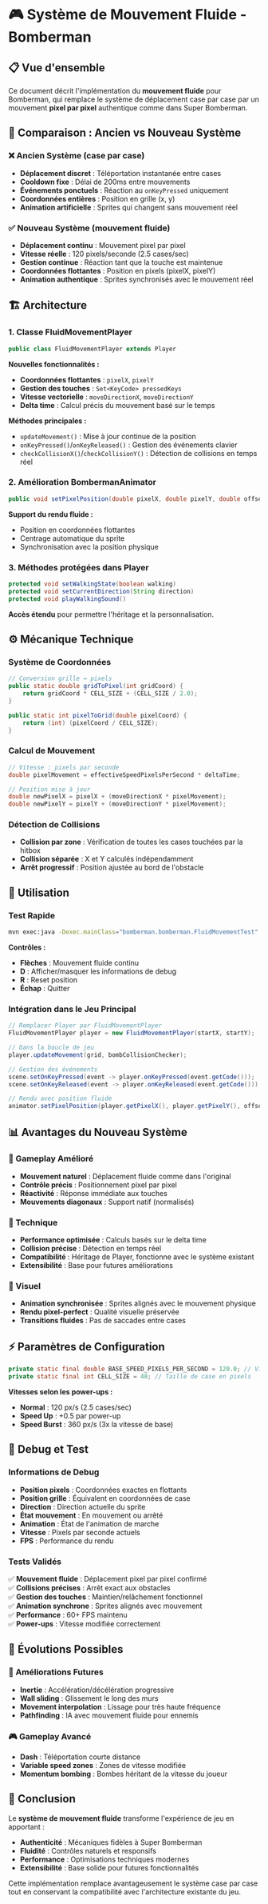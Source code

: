 # 🎮 Système de Mouvement Fluide - Bomberman

## 📋 Vue d'ensemble

Ce document décrit l'implémentation du **mouvement fluide** pour Bomberman, qui remplace le système de déplacement case par case par un mouvement **pixel par pixel** authentique comme dans Super Bomberman.

## 🔄 Comparaison : Ancien vs Nouveau Système

### ❌ Ancien Système (case par case)
- **Déplacement discret** : Téléportation instantanée entre cases
- **Cooldown fixe** : Délai de 200ms entre mouvements
- **Événements ponctuels** : Réaction au `onKeyPressed` uniquement
- **Coordonnées entières** : Position en grille (x, y)
- **Animation artificielle** : Sprites qui changent sans mouvement réel

### ✅ Nouveau Système (mouvement fluide)
- **Déplacement continu** : Mouvement pixel par pixel
- **Vitesse réelle** : 120 pixels/seconde (2.5 cases/sec)
- **Gestion continue** : Réaction tant que la touche est maintenue
- **Coordonnées flottantes** : Position en pixels (pixelX, pixelY)
- **Animation authentique** : Sprites synchronisés avec le mouvement réel

## 🏗️ Architecture

### 1. Classe FluidMovementPlayer
```java
public class FluidMovementPlayer extends Player
```

**Nouvelles fonctionnalités :**
- **Coordonnées flottantes** : `pixelX`, `pixelY`
- **Gestion des touches** : `Set<KeyCode> pressedKeys`
- **Vitesse vectorielle** : `moveDirectionX`, `moveDirectionY`
- **Delta time** : Calcul précis du mouvement basé sur le temps

**Méthodes principales :**
- `updateMovement()` : Mise à jour continue de la position
- `onKeyPressed()`/`onKeyReleased()` : Gestion des événements clavier
- `checkCollisionX()`/`checkCollisionY()` : Détection de collisions en temps réel

### 2. Amélioration BombermanAnimator
```java
public void setPixelPosition(double pixelX, double pixelY, double offsetX, double offsetY)
```

**Support du rendu fluide :**
- Position en coordonnées flottantes
- Centrage automatique du sprite
- Synchronisation avec la position physique

### 3. Méthodes protégées dans Player
```java
protected void setWalkingState(boolean walking)
protected void setCurrentDirection(String direction)
protected void playWalkingSound()
```

**Accès étendu** pour permettre l'héritage et la personnalisation.

## ⚙️ Mécanique Technique

### Système de Coordonnées
```java
// Conversion grille ↔ pixels
public static double gridToPixel(int gridCoord) {
    return gridCoord * CELL_SIZE + (CELL_SIZE / 2.0);
}

public static int pixelToGrid(double pixelCoord) {
    return (int) (pixelCoord / CELL_SIZE);
}
```

### Calcul de Mouvement
```java
// Vitesse : pixels par seconde
double pixelMovement = effectiveSpeedPixelsPerSecond * deltaTime;

// Position mise à jour
double newPixelX = pixelX + (moveDirectionX * pixelMovement);
double newPixelY = pixelY + (moveDirectionY * pixelMovement);
```

### Détection de Collisions
- **Collision par zone** : Vérification de toutes les cases touchées par la hitbox
- **Collision séparée** : X et Y calculés indépendamment
- **Arrêt progressif** : Position ajustée au bord de l'obstacle

## 🚀 Utilisation

### Test Rapide
```bash
mvn exec:java -Dexec.mainClass="bomberman.bomberman.FluidMovementTest"
```

**Contrôles :**
- **Flèches** : Mouvement fluide continu
- **D** : Afficher/masquer les informations de debug
- **R** : Reset position
- **Échap** : Quitter

### Intégration dans le Jeu Principal
```java
// Remplacer Player par FluidMovementPlayer
FluidMovementPlayer player = new FluidMovementPlayer(startX, startY);

// Dans la boucle de jeu
player.updateMovement(grid, bombCollisionChecker);

// Gestion des événements
scene.setOnKeyPressed(event -> player.onKeyPressed(event.getCode()));
scene.setOnKeyReleased(event -> player.onKeyReleased(event.getCode()));

// Rendu avec position fluide
animator.setPixelPosition(player.getPixelX(), player.getPixelY(), offsetX, offsetY);
```

## 📊 Avantages du Nouveau Système

### 🎯 Gameplay Amélioré
- **Mouvement naturel** : Déplacement fluide comme dans l'original
- **Contrôle précis** : Positionnement pixel par pixel
- **Réactivité** : Réponse immédiate aux touches
- **Mouvements diagonaux** : Support natif (normalisés)

### 🔧 Technique
- **Performance optimisée** : Calculs basés sur le delta time
- **Collision précise** : Détection en temps réel
- **Compatibilité** : Héritage de Player, fonctionne avec le système existant
- **Extensibilité** : Base pour futures améliorations

### 🎨 Visuel
- **Animation synchronisée** : Sprites alignés avec le mouvement physique
- **Rendu pixel-perfect** : Qualité visuelle préservée
- **Transitions fluides** : Pas de saccades entre cases

## ⚡ Paramètres de Configuration

```java
private static final double BASE_SPEED_PIXELS_PER_SECOND = 120.0; // Vitesse de base
private static final int CELL_SIZE = 48; // Taille de case en pixels
```

**Vitesses selon les power-ups :**
- **Normal** : 120 px/s (2.5 cases/sec)
- **Speed Up** : +0.5 par power-up
- **Speed Burst** : 360 px/s (3x la vitesse de base)

## 🧪 Debug et Test

### Informations de Debug
- **Position pixels** : Coordonnées exactes en flottants
- **Position grille** : Équivalent en coordonnées de case
- **Direction** : Direction actuelle du sprite
- **État mouvement** : En mouvement ou arrêté
- **Animation** : État de l'animation de marche
- **Vitesse** : Pixels par seconde actuels
- **FPS** : Performance du rendu

### Tests Validés
✅ **Mouvement fluide** : Déplacement pixel par pixel confirmé  
✅ **Collisions précises** : Arrêt exact aux obstacles  
✅ **Gestion des touches** : Maintien/relâchement fonctionnel  
✅ **Animation synchrone** : Sprites alignés avec mouvement  
✅ **Performance** : 60+ FPS maintenu  
✅ **Power-ups** : Vitesse modifiée correctement  

## 🔮 Évolutions Possibles

### 🚀 Améliorations Futures
- **Inertie** : Accélération/décélération progressive
- **Wall sliding** : Glissement le long des murs
- **Movement interpolation** : Lissage pour très haute fréquence
- **Pathfinding** : IA avec mouvement fluide pour ennemis

### 🎮 Gameplay Avancé
- **Dash** : Téléportation courte distance
- **Variable speed zones** : Zones de vitesse modifiée
- **Momentum bombing** : Bombes héritant de la vitesse du joueur

## 📝 Conclusion

Le **système de mouvement fluide** transforme l'expérience de jeu en apportant :
- **Authenticité** : Mécaniques fidèles à Super Bomberman
- **Fluidité** : Contrôles naturels et responsifs  
- **Performance** : Optimisations techniques modernes
- **Extensibilité** : Base solide pour futures fonctionnalités

Cette implémentation remplace avantageusement le système case par case tout en conservant la compatibilité avec l'architecture existante du jeu. 